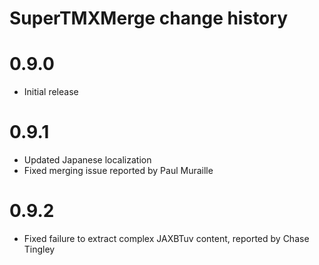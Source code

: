 SuperTMXMerge change history
============================

# 0.9.0
- Initial release

# 0.9.1
- Updated Japanese localization
- Fixed merging issue reported by Paul Muraille

# 0.9.2
- Fixed failure to extract complex JAXBTuv content, reported by Chase Tingley